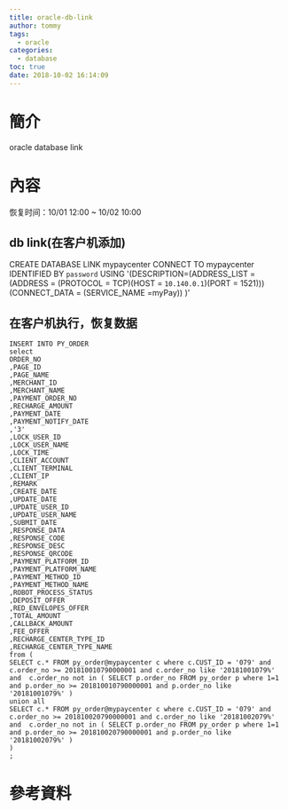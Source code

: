 ```yaml
---
title: oracle-db-link
author: tommy
tags:
  - oracle
categories:
  - database
toc: true
date: 2018-10-02 16:14:09
---
```


# 簡介
oracle database link


<!--more-->
# 內容

恢复时间：10/01 12:00 ~ 10/02 10:00



## db link(在客户机添加)
CREATE DATABASE LINK mypaycenter CONNECT TO mypaycenter IDENTIFIED BY `password`
USING
'(DESCRIPTION=(ADDRESS_LIST =(ADDRESS = (PROTOCOL = TCP)(HOST = `10.140.0.1`)(PORT = 1521)))(CONNECT_DATA = (SERVICE_NAME =myPay)) )'



## 在客户机执行，恢复数据
```
INSERT INTO PY_ORDER 
select 
ORDER_NO
,PAGE_ID
,PAGE_NAME
,MERCHANT_ID
,MERCHANT_NAME
,PAYMENT_ORDER_NO
,RECHARGE_AMOUNT
,PAYMENT_DATE
,PAYMENT_NOTIFY_DATE
,'3'
,LOCK_USER_ID
,LOCK_USER_NAME
,LOCK_TIME
,CLIENT_ACCOUNT
,CLIENT_TERMINAL
,CLIENT_IP
,REMARK
,CREATE_DATE
,UPDATE_DATE
,UPDATE_USER_ID
,UPDATE_USER_NAME
,SUBMIT_DATE
,RESPONSE_DATA
,RESPONSE_CODE
,RESPONSE_DESC
,RESPONSE_QRCODE
,PAYMENT_PLATFORM_ID
,PAYMENT_PLATFORM_NAME
,PAYMENT_METHOD_ID
,PAYMENT_METHOD_NAME
,ROBOT_PROCESS_STATUS
,DEPOSIT_OFFER
,RED_ENVELOPES_OFFER
,TOTAL_AMOUNT
,CALLBACK_AMOUNT
,FEE_OFFER
,RECHARGE_CENTER_TYPE_ID
,RECHARGE_CENTER_TYPE_NAME
from (
SELECT c.* FROM py_order@mypaycenter c where c.CUST_ID = '079' and c.order_no >= 201810010790000001 and c.order_no like '20181001079%'
and  c.order_no not in ( SELECT p.order_no FROM py_order p where 1=1 and p.order_no >= 201810010790000001 and p.order_no like '20181001079%' )
union all
SELECT c.* FROM py_order@mypaycenter c where c.CUST_ID = '079' and c.order_no >= 201810020790000001 and c.order_no like '20181002079%'
and  c.order_no not in ( SELECT p.order_no FROM py_order p where 1=1 and p.order_no >= 201810020790000001 and p.order_no like '20181002079%' )
)
;

```





# 參考資料


